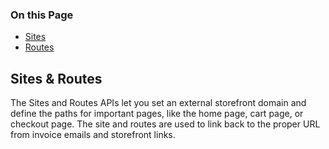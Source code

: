 <div class="otp" id="no-index">

### On this Page	
- [Sites](#sites)
- [Routes](#routes)

</div>

## Sites & Routes
The Sites and Routes APIs let you set an external storefront domain and define the paths for important pages, like the home page, cart page, or checkout page. The site and routes are used to link back to the proper URL from invoice emails and storefront links.



